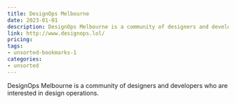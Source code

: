 ```yaml
---
title: DesignOps Melbourne
date: 2023-01-01
description: DesignOps Melbourne is a community of designers and developers who are interested in design operations.
link: http://www.designops.lol/
pricing: 
tags: 
- unsorted-bookmarks-1 
categories: 
- unsorted 
---
```


DesignOps Melbourne is a community of designers and developers who are interested in design operations.
